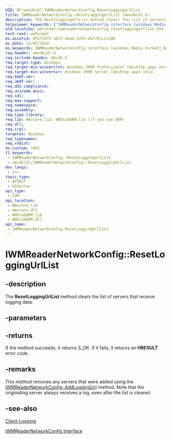 ```yaml
---
UID: NF:wmsdkidl.IWMReaderNetworkConfig.ResetLoggingUrlList
title: IWMReaderNetworkConfig::ResetLoggingUrlList (wmsdkidl.h)
description: The ResetLoggingUrlList method clears the list of servers that receive logging data.
helpviewer_keywords: ["IWMReaderNetworkConfig interface [windows Media Format]","ResetLoggingUrlList method","IWMReaderNetworkConfig.ResetLoggingUrlList","IWMReaderNetworkConfig::ResetLoggingUrlList","IWMReaderNetworkConfigResetLoggingUrlList","ResetLoggingUrlList","ResetLoggingUrlList method [windows Media Format]","ResetLoggingUrlList method [windows Media Format]","IWMReaderNetworkConfig interface","wmformat.iwmreadernetworkconfig_resetloggingurllist","wmsdkidl/IWMReaderNetworkConfig::ResetLoggingUrlList"]
old-location: wmformat\iwmreadernetworkconfig_resetloggingurllist.htm
tech.root: wmformat
ms.assetid: 0fe71d73-a827-4aed-a37b-db7701cc1180
ms.date: 12/05/2018
ms.keywords: IWMReaderNetworkConfig interface [windows Media Format],ResetLoggingUrlList method, IWMReaderNetworkConfig.ResetLoggingUrlList, IWMReaderNetworkConfig::ResetLoggingUrlList, IWMReaderNetworkConfigResetLoggingUrlList, ResetLoggingUrlList, ResetLoggingUrlList method [windows Media Format], ResetLoggingUrlList method [windows Media Format],IWMReaderNetworkConfig interface, wmformat.iwmreadernetworkconfig_resetloggingurllist, wmsdkidl/IWMReaderNetworkConfig::ResetLoggingUrlList
req.header: wmsdkidl.h
req.include-header: Wmsdk.h
req.target-type: Windows
req.target-min-winverclnt: Windows 2000 Professional [desktop apps only],Windows Media Format 7 SDK, or later versions of the SDK
req.target-min-winversvr: Windows 2000 Server [desktop apps only]
req.kmdf-ver: 
req.umdf-ver: 
req.ddi-compliance: 
req.unicode-ansi: 
req.idl: 
req.max-support: 
req.namespace: 
req.assembly: 
req.type-library: 
req.lib: Wmvcore.lib; WMStubDRM.lib (if you use DRM)
req.dll: 
req.irql: 
targetos: Windows
req.typenames: 
req.redist: 
ms.custom: 19H1
f1_keywords:
 - IWMReaderNetworkConfig::ResetLoggingUrlList
 - wmsdkidl/IWMReaderNetworkConfig::ResetLoggingUrlList
dev_langs:
 - c++
topic_type:
 - APIRef
 - kbSyntax
api_type:
 - COM
api_location:
 - Wmvcore.lib
 - Wmvcore.dll
 - WMStubDRM.lib
 - WMStubDRM.dll
api_name:
 - IWMReaderNetworkConfig.ResetLoggingUrlList
---
```


# IWMReaderNetworkConfig::ResetLoggingUrlList


## -description

The <b>ResetLoggingUrlList</b> method clears the list of servers that receive logging data.

## -parameters

## -returns

If the method succeeds, it returns S_OK. If it fails, it returns an <b>HRESULT</b> error code.

## -remarks

This method removes any servers that were added using the <a href="https://docs.microsoft.com/windows/desktop/api/wmsdkidl/nf-wmsdkidl-iwmreadernetworkconfig-addloggingurl">IWMReaderNetworkConfig::AddLoggingUrl</a> method. Note that the originating server always receives a log, even after the list is cleared.

## -see-also

<a href="https://docs.microsoft.com/windows/desktop/wmformat/client">Client Logging</a>



<a href="https://docs.microsoft.com/windows/desktop/api/wmsdkidl/nn-wmsdkidl-iwmreadernetworkconfig">IWMReaderNetworkConfig Interface</a>


